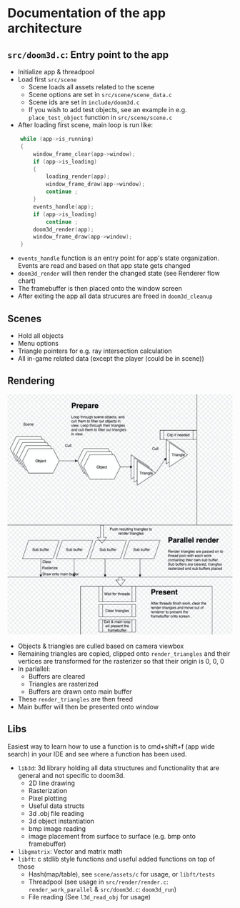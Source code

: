 # Documentation of the app architecture

## `src/doom3d.c`: Entry point to the app

- Initialize app & threadpool
- Load first `src/scene`
  - Scene loads all assets related to the scene
  - Scene options are set in `src/scene/scene_data.c`
  - Scene ids are set in `include/doom3d.c`
  - If you wish to add test objects, see an example in e.g. `place_test_object` function in `src/scene/scene.c`
- After loading first scene, main loop is run like:

```c
	while (app->is_running)
	{
		window_frame_clear(app->window);
		if (app->is_loading)
		{
			loading_render(app);
			window_frame_draw(app->window);
			continue ;
		}
		events_handle(app);
		if (app->is_loading)
			continue ;
		doom3d_render(app);
		window_frame_draw(app->window);
	}
```

- `events_handle` function is an entry point for app's state organization. Events are read and based on that app state gets changed
- `doom3d_render` will then render the changed state (see Renderer flow chart)
- The framebuffer is then placed onto the window screen
- After exiting the app all data strucures are freed in `doom3d_cleanup`

## Scenes

- Hold all objects
- Menu options
- Triangle pointers for e.g. ray intersection calculation
- All in-game related data (except the player (could be in scene))

## Rendering

![Render flowchart](assets/img/render_architecture.jpg)

- Objects & triangles are culled based on camera viewbox
- Remaining triangles are copied, clipped onto `render_triangles` and their vertices are transformed for the rasterizer so that their origin is 0, 0, 0
- In parlallel:
  - Buffers are cleared
  - Triangles are rasterized
  - Buffers are drawn onto main buffer
- These `render_triangles` are then freed
- Main buffer will then be presented onto window

## Libs

Easiest way to learn how to use a function is to cmd+shift+f (app wide search) in your IDE and see where a function has been used.

- `lib3d`: 3d library holding all data structures and functionality that are general and not specific to doom3d.
  - 2D line drawing
  - Rasterization
  - Pixel plotting
  - Useful data structs
  - 3d .obj file reading
  - 3d object instantiation
  - bmp image reading
  - image placement from surface to surface (e.g. bmp onto framebuffer)
- `libgmatrix`: Vector and matrix math
- `libft`: c stdlib style functions and useful added functions on top of those
  - Hash(map/table), see `scene/assets/c` for usage, or `libft/tests`
  - Threadpool (see usage in `src/render/render.c`: `render_work_parallel` & `src/doom3d.c`: `doom3d_run`)
  - File reading (See `l3d_read_obj` for usage)

